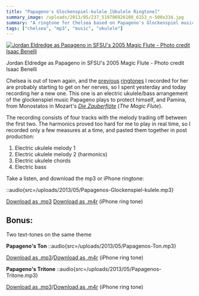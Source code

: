 ```yaml
---
title: "Papageno's Glockenspiel-kulele [Ukulele Ringtone]"
summary_image: /uploads/2013/05/237_519706926108_6153_n-500x334.jpg
summary: "A ringtone for Chelsea based on Papageno's Glockenspiel music from Mozart's The Magic Flute."
tags: ["chelsea", "mp3", "music", "ukulele"]
---
```


[![Jordan Eldredge as Papageno in SFSU's 2005 Magic Flute - Photo credit Isaac Benelli](/uploads/2013/05/237_519706926108_6153_n-500x334.jpg)](/uploads/2013/05/237_519706926108_6153_n.jpg)

Jordan Eldredge as Papageno in SFSU's 2005 Magic Flute - Photo credit Isaac Benelli

Chelsea is out of town again, and the [previous](/blog/the-surprise-slide-ukulele-micro-song/) [ringtones](/blog/electric-ukulele-ring-tone-for-chelsea/) I recorded for her are probably starting to get on her nerves, so I spent yesterday and today recording her a new one. This one is an electric ukulele/bass arrangement of the glockenspiel music Papageno plays to protect himself, and Pamina, from Monostatos in Mozart's _[Die Zauberflöte](http://en.wikipedia.org/wiki/The_Magic_Flute)_ (_The Magic Flute_).

The recording consists of four tracks with the melody trading off between the first two. The harmonics proved too hard for me to play in real time, so I recorded only a few measures at a time, and pasted them together in post production:

1. Electric ukulele melody 1
2. Electric ukulele melody 2 (harmonics)
3. Electric ukulele chords
4. Electric bass

Take a listen, and download the mp3 or iPhone ringtone:

::audio{src=/uploads/2013/05/Papagenos-Glockenspiel-kulele.mp3}

[Download as .mp3](/uploads/2013/05/Papagenos-Glockenspiel-kulele.mp3)
[Download as .m4r](/uploads/2013/05/Papagenos-Glockenspiel-kulele.m4r) (iPhone ring tone)

## Bonus:

Two text-tones on the same theme

**Papageno's Ton**
::audio{src=/uploads/2013/05/Papagenos-Ton.mp3}

[Download as .mp3](/uploads/2013/05/Papagenos-Ton.mp3)/[Download as .m4r](/uploads/2013/05/Papagenos-Ton.m4r) (iPhone ring tone)

**Papageno's Tritone**
::audio{src=/uploads/2013/05/Papagenos-Tritone.mp3}

[Download as .mp3](/uploads/2013/05/Papagenos-Tritone.mp3)/[Download as .m4r](/uploads/2013/05/Papagenos-Tritone.m4r) (iPhone ring tone)
